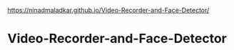 https://ninadmaladkar.github.io/Video-Recorder-and-Face-Detector/

# Video-Recorder-and-Face-Detector
